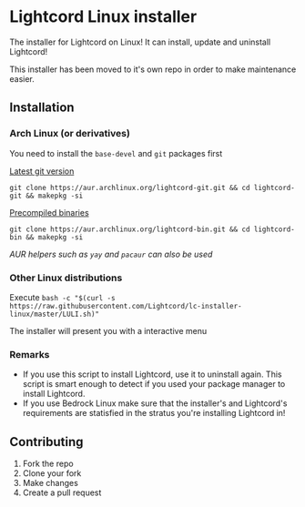 # Lightcord Linux installer

The installer for Lightcord on Linux! It can install, update and uninstall Lightcord!

This installer has been moved to it's own repo in order to make maintenance easier.

## Installation

### Arch Linux (or derivatives)

You need to install the `base-devel` and `git` packages first

[Latest git version](https://aur.archlinux.org/packages/lightcord-git/)

`git clone https://aur.archlinux.org/lightcord-git.git && cd lightcord-git && makepkg -si`

[Precompiled binaries](https://aur.archlinux.org/packages/lightcord-bin/)

`git clone https://aur.archlinux.org/lightcord-bin.git && cd lightcord-bin && makepkg -si`

*AUR helpers such as `yay` and `pacaur` can also be used*

### Other Linux distributions

Execute `bash -c "$(curl -s https://raw.githubusercontent.com/Lightcord/lc-installer-linux/master/LULI.sh)"`

The installer will present you with a interactive menu

### Remarks

* If you use this script to install Lightcord, use it to uninstall again. This script is smart enough to detect if you used your package manager to install Lightcord.
* If you use Bedrock Linux make sure that the installer's and Lightcord's requirements are statisfied in the stratus you're installing Lightcord in!

## Contributing

1. Fork the repo
2. Clone your fork
3. Make changes
4. Create a pull request